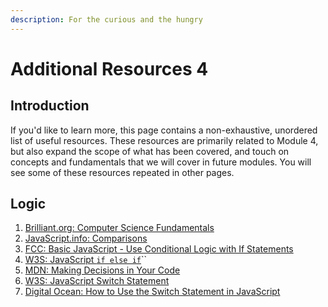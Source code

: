 ```yaml
---
description: For the curious and the hungry
---
```


# Additional Resources 4

## Introduction <a href="introduction" id="introduction"></a>

If you'd like to learn more, this page contains a non-exhaustive, unordered list of useful resources. These resources are primarily related to Module 4, but also expand the scope of what has been covered, and touch on concepts and fundamentals that we will cover in future modules. You will see some of these resources repeated in other pages.

## Logic

1. [Brilliant.org: Computer Science Fundamentals](https://brilliant.org/courses/computer-science-essentials/)
2. [JavaScript.info: Comparisons](https://javascript.info/comparison)
3. [FCC: Basic JavaScript - Use Conditional Logic with If Statements](https://www.freecodecamp.org/learn/javascript-algorithms-and-data-structures/basic-javascript/use-conditional-logic-with-if-statements)
4. [W3S: JavaScript `if else if`](https://www.w3schools.com/js/js\_if\_else.asp)``
5. [MDN: Making Decisions in Your Code](https://developer.mozilla.org/en-US/docs/Learn/JavaScript/Building\_blocks/conditionals)
6. [W3S: JavaScript Switch Statement](https://www.w3schools.com/js/js\_switch.asp)
7. [Digital Ocean: How to Use the Switch Statement in JavaScript](https://www.digitalocean.com/community/tutorials/how-to-use-the-switch-statement-in-javascript)
